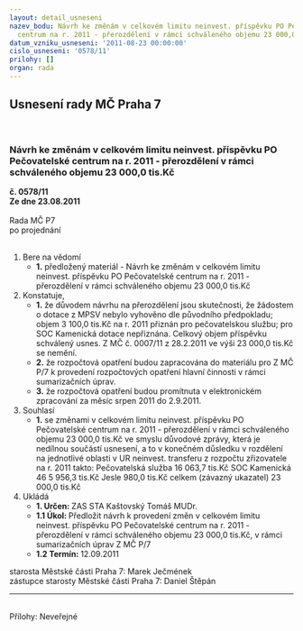 ```yaml
---
layout: detail_usneseni
nazev_bodu: Návrh ke změnám v celkovém limitu neinvest. příspěvku PO Pečovatelské
  centrum na r. 2011 - přerozdělení v rámci schváleného objemu 23 000,0 tis.Kč
datum_vzniku_usneseni: '2011-08-23 00:00:00'
cislo_usneseni: '0578/11'
prilohy: []
organ: rada
---
```

<div id="ucUsn_pList" class="usn">
	<span><h2>Usnesení rady MČ Praha 7 </h2>
<br></span><div class="standBody">
<span><h3>Návrh ke změnám v celkovém limitu neinvest. příspěvku PO Pečovatelské centrum na r. 2011 - přerozdělení v rámci schváleného objemu 23 000,0 tis.Kč</h3></span><div class="center">
		<strong>č. 0578/11</strong><br>
	</div>
<div class="center">
		<strong>Ze dne 23.08.2011</strong><br><br>
	</div>Rada MČ P7<br> po projednání<br><br><ol>
<li>Bere na vědomí<ul><li>
<strong>1.</strong> předložený materiál - Návrh ke změnám v celkovém limitu neinvest. příspěvku PO Pečovatelské centrum na r. 2011 - přerozdělení v rámci schváleného objemu 23 000,0 tis.Kč</li></ul>
</li>
<li>Konstatuje,<ul>
<li>
<strong>1.</strong> že důvodem návrhu na přerozdělení jsou skutečnosti, že žádostem o dotace z MPSV nebylo vyhověno dle původního předpokladu; objem 3 100,0 tis.Kč na r. 2011 přiznán pro pečovatelskou službu; pro SOC Kamenická dotace nepřiznána. Celkový objem příspěvku schválený usnes. Z MČ č. 0007/11 z 28.2.2011 ve výši 23 000,0 tis.Kč se nemění. </li>
<li>
<strong>2.</strong> že rozpočtová opatření budou zapracována do materiálu pro Z MČ P/7  k provedení rozpočtových opatření hlavní činnosti v rámci sumarizačních úprav.</li>
<li>
<strong>3.</strong> že rozpočtová opatření budou promítnuta v  elektronickém zpracování za měsíc srpen 2011 do 2.9.2011.</li>
</ul>
</li>
<li>Souhlasí<ul><li>
<strong>1.</strong> se změnami v celkovém limitu neinvest. příspěvku PO Pečovatelské centrum na r. 2011 - přerozdělení v rámci schváleného objemu 23 000,0 tis.Kč ve smyslu důvodové zprávy, která je nedílnou součástí usnesení, a to v konečném důsledku v rozdělení na jednotlivé oblasti v UR neinvest. transferu z rozpočtu zřizovatele na r. 2011 takto:                                                                                                        Pečovatelská služba                                       16 063,7 tis.Kč                                                       SOC Kamenická 46                                         5 956,3 tis.Kč                                              Jesle                                                                     980,0 tis.Kč                                          celkem (závazný ukazatel)                             23 000,0 tis.Kč</li></ul>
</li>
<li>Ukládá<ul>
<li>
<strong>1. Určen: </strong>ZAS STA Kaštovský Tomáš MUDr.</li>
<li>
<strong>1.1 Úkol: </strong>Předložit návrh k provedení změn v celkovém limitu neinvest. příspěvku PO Pečovatelské centrum na r. 2011 - přerozdělení v rámci schváleného objemu 23 000,0 tis.Kč,  v rámci sumarizačních úprav Z MČ P/7</li>
<li>
<strong>1.2 Termín: </strong>12.09.2011</li>
</ul>
</li>
</ol>starosta Městské části Praha 7: Marek Ječmének<br>zástupce starosty Městské části Praha 7: Daniel Štěpán <hr>
<br>Přílohy: Neveřejné</div>
</div>